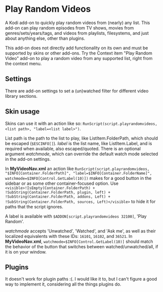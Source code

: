 # Play Random Videos
A Kodi add-on to quickly play random videos from (nearly) any list. This add-on can
play random episodes from TV shows, movies from genres/sets/years/tags, and videos
from playlists, filesystems, and just about anything else, other than plugins.

This add-on does not directly add functionality on its own and must be supported by skins
or other add-ons. Try the Context item "Play Random Video" add-on to play a random
video from any supported list, right from the context menu.

## Settings
There are add-on settings to set a (un)watched filter for different video library sections.

## Skin usage
Skins can use it with an action like so: `RunScript(script.playrandomvideos, <list path>,
"label=<list label>")`.

List path is the path to the list to play, like ListItem.FolderPath, which should be
escaped (`$ESCINFO[]`). *label* is the list name, like
ListItem.Label, and is required when available, also escaped/quoted. There is an optional
argument *watchmode*, which can override the default watch mode selected in the add-on settings.

In **MyVideoNav.xml** an action like `RunScript(script.playrandomvideos, "$INFO[Container.FolderPath]",
"label=$INFO[Container.FolderName]", watchmode=$INFO[Control.GetLabel(10)])`
makes for a good button in the sidebar or as some other container-focused option. Use
`<visible>!IsEmpty(Container.FolderPath) + !SubString(Container.FolderPath, plugin, left) +
!SubString(Container.FolderPath, addons, Left) + !SubString(Container.FolderPath, sources, Left)</visible>`
to hide it for paths that the script ignores.

A label is available with `$ADDON[script.playrandomvideos 32100]`, 'Play Random'.

*watchmode* accepts 'Unwatched', 'Watched', and 'Ask me', as well
as their localized equivalents with these IDs: `16101`, `16102`, and `36521`.
In **MyVideoNav.xml**, `watchmode=$INFO[Control.GetLabel(10)]` should
match the behavior of the button that switches between watched/unwatched/all,
if it is on your window.

## Plugins
It doesn't work for plugin paths :(. I would like it to, but I can't figure a good
way to implement it, considering all the things plugins do.
